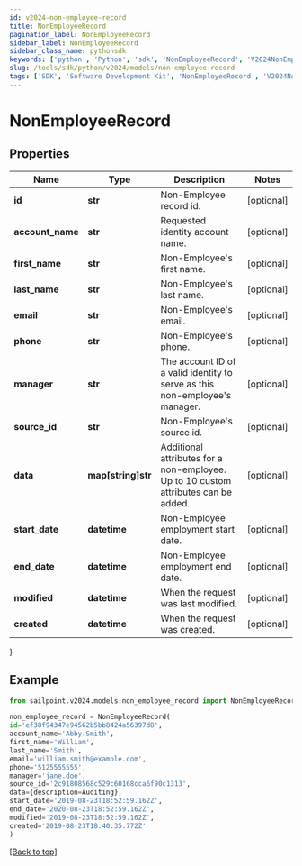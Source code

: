 ```yaml
---
id: v2024-non-employee-record
title: NonEmployeeRecord
pagination_label: NonEmployeeRecord
sidebar_label: NonEmployeeRecord
sidebar_class_name: pythonsdk
keywords: ['python', 'Python', 'sdk', 'NonEmployeeRecord', 'V2024NonEmployeeRecord'] 
slug: /tools/sdk/python/v2024/models/non-employee-record
tags: ['SDK', 'Software Development Kit', 'NonEmployeeRecord', 'V2024NonEmployeeRecord']
---
```


# NonEmployeeRecord


## Properties

Name | Type | Description | Notes
------------ | ------------- | ------------- | -------------
**id** | **str** | Non-Employee record id. | [optional] 
**account_name** | **str** | Requested identity account name. | [optional] 
**first_name** | **str** | Non-Employee's first name. | [optional] 
**last_name** | **str** | Non-Employee's last name. | [optional] 
**email** | **str** | Non-Employee's email. | [optional] 
**phone** | **str** | Non-Employee's phone. | [optional] 
**manager** | **str** | The account ID of a valid identity to serve as this non-employee's manager. | [optional] 
**source_id** | **str** | Non-Employee's source id. | [optional] 
**data** | **map[string]str** | Additional attributes for a non-employee. Up to 10 custom attributes can be added. | [optional] 
**start_date** | **datetime** | Non-Employee employment start date. | [optional] 
**end_date** | **datetime** | Non-Employee employment end date. | [optional] 
**modified** | **datetime** | When the request was last modified. | [optional] 
**created** | **datetime** | When the request was created. | [optional] 
}

## Example

```python
from sailpoint.v2024.models.non_employee_record import NonEmployeeRecord

non_employee_record = NonEmployeeRecord(
id='ef38f94347e94562b5bb8424a56397d8',
account_name='Abby.Smith',
first_name='William',
last_name='Smith',
email='william.smith@example.com',
phone='5125555555',
manager='jane.doe',
source_id='2c91808568c529c60168cca6f90c1313',
data={description=Auditing},
start_date='2019-08-23T18:52:59.162Z',
end_date='2020-08-23T18:52:59.162Z',
modified='2019-08-23T18:52:59.162Z',
created='2019-08-23T18:40:35.772Z'
)

```
[[Back to top]](#) 

